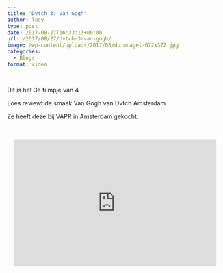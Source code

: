 ```yaml
---
title: 'Dvtch 3: Van Gogh'
author: lucy
type: post
date: 2017-08-27T16:33:13+00:00
url: /2017/08/27/dvtch-3-van-gogh/
image: /wp-content/uploads/2017/08/duimnagel-672x372.jpg
categories:
  - Blogs
format: video

---
```

Dit is het 3e filmpje van 4
  
Loes reviewt de smaak Van Gogh van Dvtch Amsterdam.
  
Ze heeft deze bij VAPR in Amsterdam gekocht.

&nbsp;

<span class="embed-youtube" style="text-align:center; display: block;"><iframe class='youtube-player' type='text/html' width='474' height='297' src='https://www.youtube.com/embed/L-Fs4Yfujf8?version=3&#038;rel=1&#038;fs=1&#038;autohide=2&#038;showsearch=0&#038;showinfo=1&#038;iv_load_policy=1&#038;wmode=transparent' allowfullscreen='true' style='border:0;'></iframe></span>